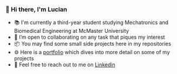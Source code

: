 ### 👋 Hi there, I'm Lucian

- 📚 I'm currently a third-year student studying Mechatronics and Biomedical Engineering at McMaster University
- 👯 I’m open to collaborating on any task that piques my interest
- 📦 You may find some small side projects here in my repositories
- ⚙ Here is a [portfolio](https://tungsten-sphynx-361.notion.site/Hi-I-m-Lucian-Cheng-d31f35946d914c38bc1639180b47e106) which dives into more detail on some of my projects
- 🔗 Feel free to reach out to me on [Linkedin](www.linkedin.com/in/luciancheng)


